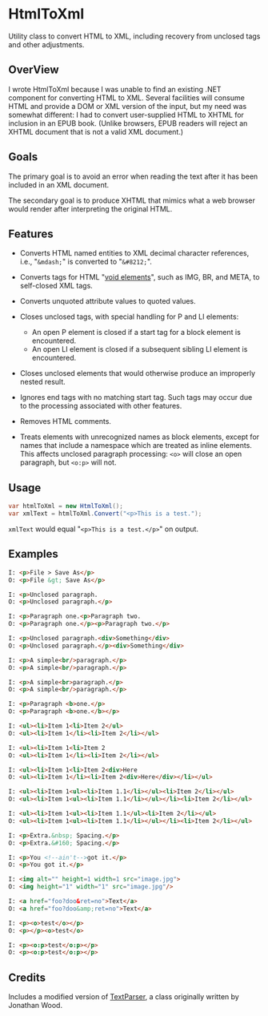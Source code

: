 # HtmlToXml
Utility class to convert HTML to XML, including recovery from unclosed tags and other adjustments.

## OverView

I wrote HtmlToXml because I was unable to find an existing .NET component for converting HTML to XML. Several facilities will consume HTML and provide a DOM or XML version of the input, but my need was somewhat different: I had to convert user-supplied HTML to XHTML for inclusion in an EPUB book. (Unlike browsers, EPUB readers will reject an XHTML document that is not a valid XML document.)

## Goals

The primary goal is to avoid an error when reading the text after it has been included in an XML document.

The secondary goal is to produce XHTML that mimics what a web browser would render after interpreting the original HTML.

## Features

- Converts HTML named entities to XML decimal character references, i.e., "`&mdash;`" is converted to "`&#8212;`".

- Converts tags for HTML "[void elements](https://html.spec.whatwg.org/multipage/syntax.html#void-elements "WHATWG specification")", such as IMG, BR, and META, to self-closed XML tags.

- Converts unquoted attribute values to quoted values.

- Closes unclosed tags, with special handling for P and LI elements:
  - An open P element is closed if a start tag for a block element is encountered.
  - An open LI element is closed if a subsequent sibling LI element is encountered.

- Closes unclosed elements that would otherwise produce an improperly nested result.

- Ignores end tags with no matching start tag. Such tags may occur due to the processing associated with other features.

- Removes HTML comments.

- Treats elements with unrecognized names as block elements, except for   names that include a namespace which are treated as inline elements. This affects unclosed paragraph processing: `<o>` will close an open paragraph, but `<o:p>` will not.

## Usage

```csharp
var htmlToXml = new HtmlToXml();
var xmlText = htmlToXml.Convert("<p>This is a test.");
```

`xmlText` would equal "`<p>This is a test.</p>`" on output.

## Examples

```html
I: <p>File > Save As</p>
O: <p>File &gt; Save As</p>

I: <p>Unclosed paragraph.
O: <p>Unclosed paragraph.</p>

I: <p>Paragraph one.<p>Paragraph two.
O: <p>Paragraph one.</p><p>Paragraph two.</p>

I: <p>Unclosed paragraph.<div>Something</div>
O: <p>Unclosed paragraph.</p><div>Something</div>

I: <p>A simple<br/>paragraph.</p>
O: <p>A simple<br/>paragraph.</p>

I: <p>A simple<br>paragraph.</p>
O: <p>A simple<br/>paragraph.</p>

I: <p>Paragraph <b>one.</p>
O: <p>Paragraph <b>one.</b></p>

I: <ul><li>Item 1<li>Item 2</ul>
O: <ul><li>Item 1</li><li>Item 2</li></ul>

I: <ul><li>Item 1<li>Item 2
O: <ul><li>Item 1</li><li>Item 2</li></ul>

I: <ul><li>Item 1<li>Item 2<div>Here
O: <ul><li>Item 1</li><li>Item 2<div>Here</div></li></ul>

I: <ul><li>Item 1<ul><li>Item 1.1</li></ul><li>Item 2</li></ul>
O: <ul><li>Item 1<ul><li>Item 1.1</li></ul></li><li>Item 2</li></ul>

I: <ul><li>Item 1<ul><li>Item 1.1</ul><li>Item 2</li></ul>
O: <ul><li>Item 1<ul><li>Item 1.1</li></ul></li><li>Item 2</li></ul>

I: <p>Extra.&nbsp; Spacing.</p>
O: <p>Extra.&#160; Spacing.</p>

I: <p>You <!--ain't-->got it.</p>
O: <p>You got it.</p>

I: <img alt="" height=1 width=1 src="image.jpg">
O: <img height="1" width="1" src="image.jpg"/>

I: <a href="foo?doo&ret=no">Text</a>
O: <a href="foo?doo&amp;ret=no">Text</a>

I: <p><o>test</o></p>
O: <p></p><o>test</o>

I: <p><o:p>test</o:p></p>
O: <p><o:p>test</o:p></p>
```

## Credits

Includes a modified version of [TextParser](http://www.blackbeltcoder.com/Articles/strings/a-text-parsing-helper-class), a class originally written by Jonathan Wood.
